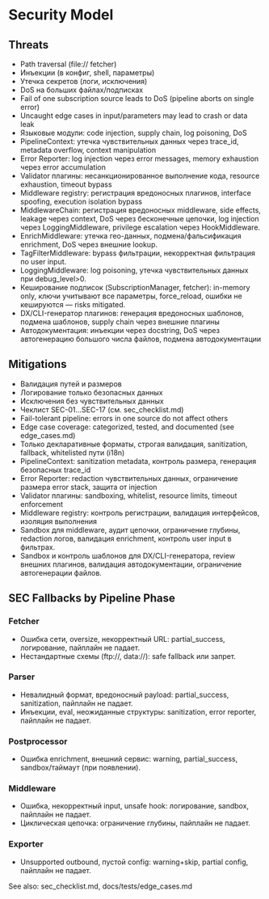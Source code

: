 # Security Model

## Threats
- Path traversal (file:// fetcher)
- Инъекции (в конфиг, shell, параметры)
- Утечка секретов (логи, исключения)
- DoS на больших файлах/подписках
- Fail of one subscription source leads to DoS (pipeline aborts on single error)
- Uncaught edge cases in input/parameters may lead to crash or data leak
- Языковые модули: code injection, supply chain, log poisoning, DoS
- PipelineContext: утечка чувствительных данных через trace_id, metadata overflow, context manipulation
- Error Reporter: log injection через error messages, memory exhaustion через error accumulation
- Validator плагины: несанкционированное выполнение кода, resource exhaustion, timeout bypass
- Middleware registry: регистрация вредоносных плагинов, interface spoofing, execution isolation bypass
- MiddlewareChain: регистрация вредоносных middleware, side effects, leakage через context, DoS через бесконечные цепочки, log injection через LoggingMiddleware, privilege escalation через HookMiddleware.
- EnrichMiddleware: утечка гео-данных, подмена/фальсификация enrichment, DoS через внешние lookup.
- TagFilterMiddleware: bypass фильтрации, некорректная фильтрация по user input.
- LoggingMiddleware: log poisoning, утечка чувствительных данных при debug_level>0.
- Кеширование подписок (SubscriptionManager, fetcher): in-memory only, ключи учитывают все параметры, force_reload, ошибки не кешируются — risks mitigated.
- DX/CLI-генератор плагинов: генерация вредоносных шаблонов, подмена шаблонов, supply chain через внешние плагины
- Автодокументация: инъекции через docstring, DoS через автогенерацию большого числа файлов, подмена автодокументации

## Mitigations
- Валидация путей и размеров
- Логирование только безопасных данных
- Исключения без чувствительных данных
- Чеклист SEC-01...SEC-17 (см. sec_checklist.md)
- Fail-tolerant pipeline: errors in one source do not affect others
- Edge case coverage: categorized, tested, and documented (see edge_cases.md)
- Только декларативные форматы, строгая валидация, sanitization, fallback, whitelisted пути (i18n)
- PipelineContext: sanitization metadata, контроль размера, генерация безопасных trace_id
- Error Reporter: redaction чувствительных данных, ограничение размера error stack, защита от injection
- Validator плагины: sandboxing, whitelist, resource limits, timeout enforcement
- Middleware registry: контроль регистрации, валидация интерфейсов, изоляция выполнения
- Sandbox для middleware, аудит цепочки, ограничение глубины, redaction логов, валидация enrichment, контроль user input в фильтрах.
- Sandbox и контроль шаблонов для DX/CLI-генератора, review внешних плагинов, валидация автодокументации, ограничение автогенерации файлов.

## SEC Fallbacks by Pipeline Phase

### Fetcher
- Ошибка сети, oversize, некорректный URL: partial_success, логирование, пайплайн не падает.
- Нестандартные схемы (ftp://, data://): safe fallback или запрет.

### Parser
- Невалидный формат, вредоносный payload: partial_success, sanitization, пайплайн не падает.
- Инъекции, eval, неожиданные структуры: sanitization, error reporter, пайплайн не падает.

### Postprocessor
- Ошибка enrichment, внешний сервис: warning, partial_success, sandbox/таймаут (при появлении).

### Middleware
- Ошибка, некорректный input, unsafe hook: логирование, sandbox, пайплайн не падает.
- Циклическая цепочка: ограничение глубины, пайплайн не падает.

### Exporter
- Unsupported outbound, пустой config: warning+skip, partial config, пайплайн не падает.

See also: sec_checklist.md, docs/tests/edge_cases.md 